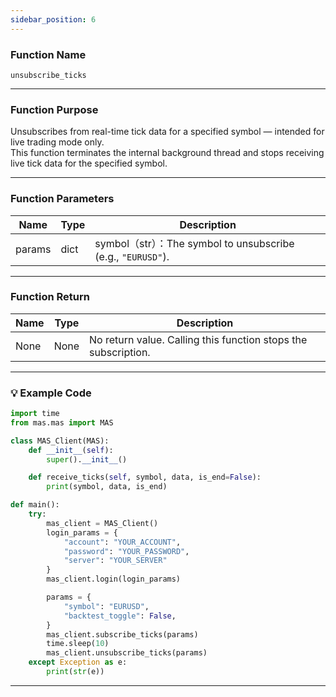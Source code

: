 ```yaml
---
sidebar_position: 6
---
```

### Function Name

`unsubscribe_ticks`

---

### Function Purpose

Unsubscribes from real-time tick data for a specified symbol — intended for live trading mode only.  
This function terminates the internal background thread and stops receiving live tick data for the specified symbol.

---

### Function Parameters

| Name   | Type | Description |
|--------|------|-------------|
| params | dict | symbol（str）：The symbol to unsubscribe (e.g., `"EURUSD"`). |

---

### Function Return

| Name | Type | Description                                  |
|------|------|----------------------------------------------|
| None | None | No return value. Calling this function stops the subscription. |

---

### 💡 Example Code

```python
import time
from mas.mas import MAS

class MAS_Client(MAS):
    def __init__(self):
        super().__init__()

    def receive_ticks(self, symbol, data, is_end=False):
        print(symbol, data, is_end)

def main():
    try:
        mas_client = MAS_Client()
        login_params = {
            "account": "YOUR_ACCOUNT",
            "password": "YOUR_PASSWORD",
            "server": "YOUR_SERVER"
        }
        mas_client.login(login_params)

        params = {
            "symbol": "EURUSD",
            "backtest_toggle": False,
        }
        mas_client.subscribe_ticks(params)
        time.sleep(10)
        mas_client.unsubscribe_ticks(params)
    except Exception as e:
        print(str(e))
```
---


